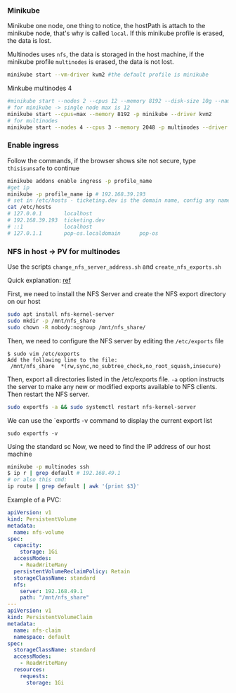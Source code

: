 ### Minikube 
Minikube one node, one thing to notice, the hostPath is attach to the minikube node, that's why 
is called `local`. If this minikube profile is erased, the data is lost.

Multinodes uses `nfs`, the data is storaged in the host machine, if the minikube profile 
`multinodes` is erased, the data is not lost.

```bash
minikube start --vm-driver kvm2 #the default profile is minikube    
```
Minkube multinodes 4
```bash
#minikube start --nodes 2 --cpus 12 --memory 8192 --disk-size 10g --namespace test -p s-node
# for minikube -> single node max is 12
minikube start --cpus=max --memory 8192 -p minikube --driver kvm2
# for multinodes
minikube start --nodes 4 --cpus 3 --memory 2048 -p multinodes --driver kvm2

```


### Enable ingress
Follow the commands, if the browser shows site not secure, type `thisisunsafe` to continue
```bash
minikube addons enable ingress -p profile_name
#get ip 
minikube -p profile_name ip # 192.168.39.193
# set in /etc/hosts - ticketing.dev is the domain name, config any name in ingress.yml
cat /etc/hosts
# 127.0.0.1       localhost
# 192.168.39.193  ticketing.dev
# ::1             localhost
# 127.0.1.1       pop-os.localdomain      pop-os

```



### NFS in host -> PV for multinodes
Use the scripts `change_nfs_server_address.sh` and `create_nfs_exports.sh`

Quick explanation: [ref] 

First, we need to install the NFS Server and create the NFS export directory on our host
```bash
sudo apt install nfs-kernel-server
sudo mkdir -p /mnt/nfs_share
sudo chown -R nobody:nogroup /mnt/nfs_share/
```
Then, we need to configure the NFS server by editing the `/etc/exports` file
```text
$ sudo vim /etc/exports
Add the following line to the file:
 /mnt/nfs_share  *(rw,sync,no_subtree_check,no_root_squash,insecure)
```
Then, export all directories listed in the /etc/exports file. `-a` option instructs the server to 
make any new or modified exports available to NFS clients. Then restart the NFS server.
```bash
sudo exportfs -a && sudo systemctl restart nfs-kernel-server
```
We can use the `exportfs -v command to display the current export list
```shell
sudo exportfs -v
```
Using the standard sc
Now, we need to find the IP address of our host machine
```bash
minikube -p multinodes ssh
$ ip r | grep default # 192.168.49.1
# or also this cmd:
ip route | grep default | awk '{print $3}'

```
Example of a PVC:
```yaml
apiVersion: v1
kind: PersistentVolume
metadata:
  name: nfs-volume
spec:
  capacity:
    storage: 1Gi
  accessModes:
    - ReadWriteMany
  persistentVolumeReclaimPolicy: Retain
  storageClassName: standard
  nfs:
    server: 192.168.49.1
    path: "/mnt/nfs_share"
---
apiVersion: v1
kind: PersistentVolumeClaim
metadata:
  name: nfs-claim
  namespace: default
spec:
  storageClassName: standard
  accessModes:
    - ReadWriteMany
  resources:
    requests:
      storage: 1Gi

```


[ref]:https://stackoverflow.com/questions/70878064/mounting-volume-for-two-nodes-in-minikube